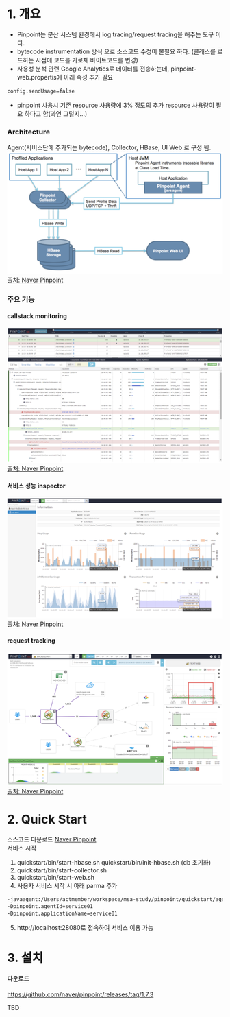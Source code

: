 # 1. 개요
- Pinpoint는 분산 시스템 환경에서 log tracing/request tracing을 해주는 도구 이다.  
- bytecode instrumentation 방식 으로 소스코드 수정이 불필요 하다.
(클래스를 로드하는 시점에 코드를 가로채 바이트코드를 변경)
- 사용성 분석 관련 Google Analytics로 데이터를 전송하는데, pinpoint-web.propertis에 아래 속성 추가 필요
```xml
config.sendUsage=false
```
- pinpoint 사용시 기존 resource 사용량에 3% 정도의 추가 resource 사용량이 필요 하다고 함(과연 그럴지...)

### Architecture
Agent(서비스단에 추가되는 bytecode), Collector, HBase, UI Web 로 구성 됨.
![](../images/pinpoint-architecture.png)  
[출처: Naver Pinpoint](http://naver.github.io/pinpoint/quickstart.html#extra)  

### 주요 기능
#### callstack monitoring
![](../images/pinpoint-callstack.png)  
[출처: Naver Pinpoint](http://naver.github.io/pinpoint/quickstart.html#extra)  
#### 서비스 성능 inspector
![](../images/pinpoint-inspector.png)  
[출처: Naver Pinpoint](http://naver.github.io/pinpoint/quickstart.html#extra)  
#### request tracking
![](../images/pinpoint-request-scatter-chart.png)  
[출처: Naver Pinpoint](http://naver.github.io/pinpoint/quickstart.html#extra)  

# 2. Quick Start
소스코드 다운로드 [Naver Pinpoint]('https://github.com/naver/pinpoint.git')  
서비스 시작  
1. quickstart/bin/start-hbase.sh  quickstart/bin/init-hbase.sh (db 초기화)
2. quickstart/bin/start-collector.sh  
3. quickstart/bin/start-web.sh  
4. 사용자 서비스 시작 시 아래 parma 추가
```sh
-javaagent:/Users/actmember/workspace/msa-study/pinpoint/quickstart/agent/target/pinpoint-agent/pinpoint-bootstrap-1.8.0-SNAPSHOT.jar  
-Dpinpoint.agentId=service01  
-Dpinpoint.applicationName=service01  
```
5. http://localhost:28080로 접속하여 서비스 이용 가능

# 3. 설치
#### 다운로드  
https://github.com/naver/pinpoint/releases/tag/1.7.3


TBD